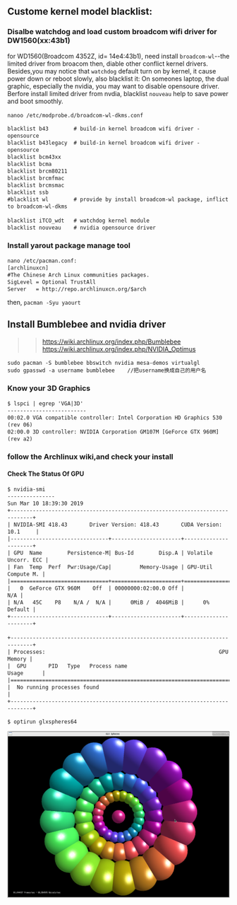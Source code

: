 ## Custome kernel model blacklist: 
### Disalbe watchdog and load custom broadcom wifi driver for DW1560(xx:43b1)

for WD1560(Broadcom 4352Z, id= 14e4:43b1), need install `broadcom-wl`--the limited driver from broacom
then, diable other conflict kernel drivers.
Besides,you may notice that `watchdog` default turn on by kernel, it cause power down or reboot slowly, also blacklist it: 
On someones laptop, the dual graphic, especially the nvidia, you may want to disable opensoure driver. 
Berfore install limited driver from nvdia, blacklist `nouveau` help to save power and boot smoothly.

`nanoo /etc/modprobe.d/broadcom-wl-dkms.conf`
```
blacklist b43        # build-in kernel broadcom wifi driver - opensource
blacklist b43legacy  # build-in kernel broadcom wifi driver - opensource
blacklist bcm43xx    
blacklist bcma       
blacklist brcm80211  
blacklist brcmfmac   
blacklist brcmsmac   
blacklist ssb        
#blacklist wl        # provide by install broadcom-wl package, inflict to broadcom-wl-dkms

blacklist iTCO_wdt   # watchdog kernel module
blacklist nouveau    # nvidia opensource driver

```
### Install yarout package manage tool

```
nano /etc/pacman.conf:
[archlinuxcn]
#The Chinese Arch Linux communities packages.
SigLevel = Optional TrustAll
Server   = http://repo.archlinuxcn.org/$arch
```
then,
`pacman -Syu yaourt`

## Install Bumblebee and nvidia driver
>> https://wiki.archlinux.org/index.php/Bumblebee
>> https://wiki.archlinux.org/index.php/NVIDIA_Optimus
```
sudo pacman -S bumblebee bbswitch nvidia mesa-demos virtualgl
sudo gpasswd -a username bumblebee    //把username换成自己的用户名
```
### Know your 3D Graphics
```
$ lspci | egrep 'VGA|3D'
-------------------------
00:02.0 VGA compatible controller: Intel Corporation HD Graphics 530 (rev 06)
02:00.0 3D controller: NVIDIA Corporation GM107M [GeForce GTX 960M] (rev a2)

```
### follow the Archlinux wiki,and check your install
#### Check The Status Of GPU

```
$ nvidia-smi
---------------
Sun Mar 10 18:39:30 2019       
+-----------------------------------------------------------------------------+
| NVIDIA-SMI 418.43       Driver Version: 418.43       CUDA Version: 10.1     |
|-------------------------------+----------------------+----------------------+
| GPU  Name        Persistence-M| Bus-Id        Disp.A | Volatile Uncorr. ECC |
| Fan  Temp  Perf  Pwr:Usage/Cap|         Memory-Usage | GPU-Util  Compute M. |
|===============================+======================+======================|
|   0  GeForce GTX 960M    Off  | 00000000:02:00.0 Off |                  N/A |
| N/A   45C    P8    N/A /  N/A |      0MiB /  4046MiB |      0%      Default |
+-------------------------------+----------------------+----------------------+
                                                                               
+-----------------------------------------------------------------------------+
| Processes:                                                       GPU Memory |
|  GPU       PID   Type   Process name                             Usage      |
|=============================================================================|
|  No running processes found                                                 |
+-----------------------------------------------------------------------------+
```
```
$ optirun glxspheres64
```
![test](https://github.com/crackself/Dell-7559_Linux/blob/master/ArchLinux/Screenshot.png)

